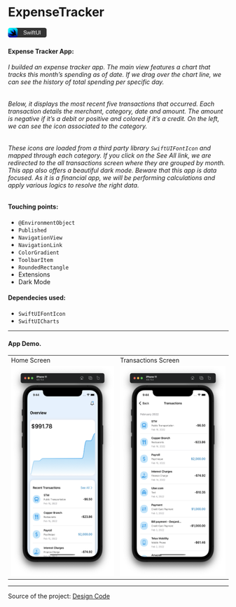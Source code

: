 # ExpenseTracker

<img src="./Assets/swiftui-badge.png" width="88px" />

#### Expense Tracker App:

###### I builded an expense tracker app. The main view features a chart that tracks this month’s spending as of date. If we drag over the chart line, we can see the history of total spending per specific day. 

###### Below, it displays the most recent five transactions that occurred. Each transaction details the merchant, category, date and amount. The amount is negative if it’s a debit or positive and colored if it’s a credit. On the left, we can see the icon associated to the category. 

###### These icons are loaded from a third party library `SwiftUIFontIcon` and mapped through each category. If you click on the See All link, we are redirected to the all transactions screen where they are grouped by month. This app also offers a beautiful dark mode. Beware that this app is data focused. As it is a financial app, we will be performing calculations and apply various logics to resolve the right data.

#### Touching points:
- `@EnvironmentObject`
- `Published`
- `NavigationView`
- `NavigationLink`
- `ColorGradient`
- `ToolbarItem`
- `RoundedRectangle`
- Extensions
- Dark Mode

#### Dependecies used:
- `SwiftUIFontIcon`
- `SwiftUICharts`

---

#### App Demo.
<table>
  <tr>
    <td>Home Screen</td>
	<td>Transactions Screen</td>
  </tr>
  <tr>
    <td><img src="Assets/HomeScreen.png" width=270 height=480></td>
    <td><img src="Assets/TransactionsScreen.png" width=270 height=480></td>
  </tr>
</table>
		
---

Source of the project: [Design Code](https://www.youtube.com/watch?v=Bu6fAlltatA)
